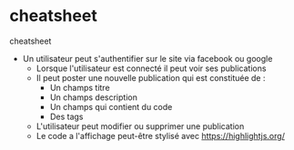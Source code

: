 # cheatsheet
cheatsheet
- Un utilisateur peut s'authentifier sur le site via facebook ou google
   - Lorsque l'utilisateur est connecté il peut voir ses publications
   - Il peut poster une nouvelle publication qui est constituée de :
        + Un champs titre
        + Un champs description
        + Un champs qui contient du code
        + Des tags
   - L'utilisateur peut modifier ou supprimer une publication
   - Le code a l'affichage peut-être stylisé avec https://highlightjs.org/
